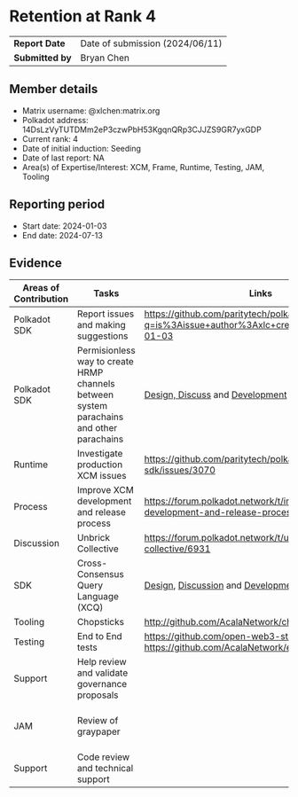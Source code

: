 # Retention at Rank 4

|                  |                                 |
| ---------------- | ------------------------------- |
| **Report Date**  | Date of submission (2024/06/11) |
| **Submitted by** | Bryan Chen                      |


## Member details

- Matrix username: @xlchen:matrix.org
- Polkadot address: 14DsLzVyTUTDMm2eP3czwPbH53KgqnQRp3CJJZS9GR7yxGDP
- Current rank: 4
- Date of initial induction: Seeding
- Date of last report: NA
- Area(s) of Expertise/Interest: XCM, Frame, Runtime, Testing, JAM, Tooling


## Reporting period

- Start date: 2024-01-03
- End date: 2024-07-13


## Evidence

| Areas of Contribution | Tasks                                                        | Links                                                        | Notes                                    |
| --------------------- | ------------------------------------------------------------ | ------------------------------------------------------------ | ---------------------------------------- |
| Polkadot SDK          | Report issues and making suggestions                         | https://github.com/paritytech/polkadot-sdk/issues?q=is%3Aissue+author%3Axlc+created%3A%3E2024-01-03 |                                          |
| Polkadot SDK          | Permisionless way to create HRMP channels between system parachains and other parachains | [Design, Discuss](https://github.com/polkadot-fellows/RFCs/issues/82) and [Development](https://github.com/paritytech/polkadot-sdk/pull/3721) |                                          |
| Runtime               | Investigate production XCM issues                            | https://github.com/paritytech/polkadot-sdk/issues/3070       |                                          |
| Process               | Improve XCM development and release process                  | https://forum.polkadot.network/t/improve-xcm-development-and-release-process/6497 |                                          |
| Discussion            | Unbrick Collective                                           | https://forum.polkadot.network/t/unbrick-collective/6931     |                                          |
| SDK                   | Cross-Consensus Query Language (XCQ)                         | [Design](https://github.com/open-web3-stack/XCQ/issues), [Discussion](https://forum.polkadot.network/t/cross-consensus-query-language-xcq/7583) and [Development](https://github.com/open-web3-stack/XCQ) |                                          |
| Tooling               | Chopsticks                                                   | http://github.com/AcalaNetwork/chopsticks                    |                                          |
| Testing               | End to End tests                                             | https://github.com/open-web3-stack/e2e-test https://github.com/AcalaNetwork/e2e-tests/ |                                          |
| Support               | Help review and validate governance proposals                |                                                              |                                          |
| JAM                   | Review of graypaper                                          |                                                              | Identified multiple typo / inconsistency |
| Support               | Code review and technical support                            |                                                              |                                          |

